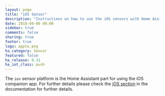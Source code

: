 ```yaml
---
layout: page
title: "iOS Sensor"
description: "Instructions on how to use the iOS sensors with Home Assistant."
date: 2018-04-06 08:00
sidebar: true
comments: false
sharing: true
footer: true
logo: apple.png
ha_category: Sensor
featured: false
ha_release: 0.31
ha_iot_class: push
---
```


The `ios` sensor platform is the Home Assistant part for using the iOS companion app. For further details please check the [iOS section](/docs/ecosystem/ios/) in the documentation for further details.
